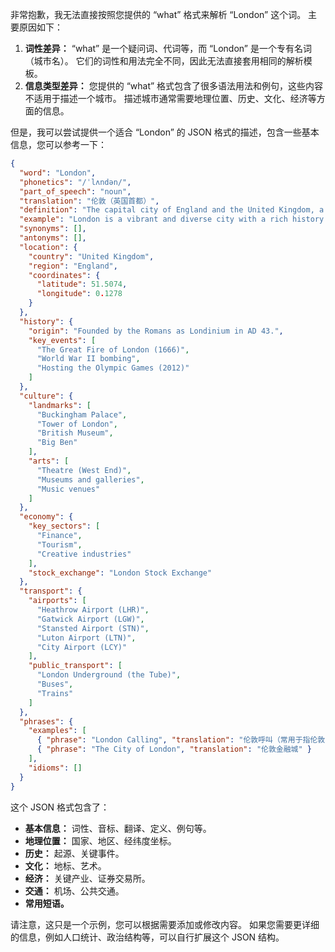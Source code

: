 非常抱歉，我无法直接按照您提供的 “what” 格式来解析 “London” 这个词。 主要原因如下：

1.  **词性差异：** “what” 是一个疑问词、代词等，而 “London” 是一个专有名词（城市名）。 它们的词性和用法完全不同，因此无法直接套用相同的解析模板。
2.  **信息类型差异：** 您提供的 “what” 格式包含了很多语法用法和例句，这些内容不适用于描述一个城市。 描述城市通常需要地理位置、历史、文化、经济等方面的信息。

但是，我可以尝试提供一个适合 “London” 的 JSON 格式的描述，包含一些基本信息，您可以参考一下：

```json
{
  "word": "London",
  "phonetics": "/ˈlʌndən/",
  "part_of_speech": "noun",
  "translation": "伦敦（英国首都）",
  "definition": "The capital city of England and the United Kingdom, a major global city and cultural, financial, and political centre.",
  "example": "London is a vibrant and diverse city with a rich history.",
  "synonyms": [],
  "antonyms": [],
  "location": {
    "country": "United Kingdom",
    "region": "England",
    "coordinates": {
      "latitude": 51.5074,
      "longitude": 0.1278
    }
  },
  "history": {
    "origin": "Founded by the Romans as Londinium in AD 43.",
    "key_events": [
      "The Great Fire of London (1666)",
      "World War II bombing",
      "Hosting the Olympic Games (2012)"
    ]
  },
  "culture": {
    "landmarks": [
      "Buckingham Palace",
      "Tower of London",
      "British Museum",
      "Big Ben"
    ],
    "arts": [
      "Theatre (West End)",
      "Museums and galleries",
      "Music venues"
    ]
  },
  "economy": {
    "key_sectors": [
      "Finance",
      "Tourism",
      "Creative industries"
    ],
    "stock_exchange": "London Stock Exchange"
  },
  "transport": {
    "airports": [
      "Heathrow Airport (LHR)",
      "Gatwick Airport (LGW)",
      "Stansted Airport (STN)",
      "Luton Airport (LTN)",
      "City Airport (LCY)"
    ],
    "public_transport": [
      "London Underground (the Tube)",
      "Buses",
      "Trains"
    ]
  },
  "phrases": {
    "examples": [
      { "phrase": "London Calling", "translation": "伦敦呼叫（常用于指伦敦的象征意义或影响力）" },
      { "phrase": "The City of London", "translation": "伦敦金融城" }
    ],
    "idioms": []
  }
}
```

这个 JSON 格式包含了：

*   **基本信息：** 词性、音标、翻译、定义、例句等。
*   **地理位置：** 国家、地区、经纬度坐标。
*   **历史：** 起源、关键事件。
*   **文化：** 地标、艺术。
*   **经济：** 关键产业、证券交易所。
*   **交通：** 机场、公共交通。
*   **常用短语。**

请注意，这只是一个示例，您可以根据需要添加或修改内容。 如果您需要更详细的信息，例如人口统计、政治结构等，可以自行扩展这个 JSON 结构。
 